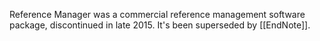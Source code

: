Reference Manager was a commercial reference management software package, discontinued in late 2015. It's been superseded by [[EndNote]].